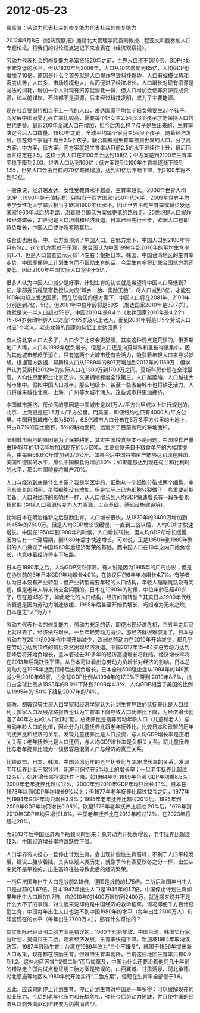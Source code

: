 # 2012-05-23

易富贤：劳动力代表社会的修复能力代表社会的修复能力

2012年5月8日《经济观察报》邀请北大管理学院袁刚教授、程亚文和我参加人口专题论坛。将我们的讨论观点速记下来发表在《经济观察报》。

劳动力代表社会的修复能力易富贤1820年之前，世界人口还不到10亿，GDP也处于非常低的水平。但从1820年到2006年，人口从10亿增加到65亿，人均GDP也增加了10倍。原因是什么？首先就是人口爆炸导致科技爆炸，人口有规模优势和密度优势，人口多，市场规模也大，从而促进了经济增长。人口增长对现有资源是减法的消耗，增加一个人对现有资源就消耗一份，但人口增加会使非资源变成资源，如以前煤炭、石油都不是资源，后来经过科技发明，成为了主要能源。

现在社会要保持相当于上一代的人口，发达国家平均每个妇女需要生2.1个孩子。而发展中国家婴儿死亡率比较高，需要每个妇女生2.5到3.3个孩子才能保持人口的世代更替。最近200年全球人口在增加，但今后怎么样？孩子是生出来的，生育率决定今后人口数量。1960年之前，全球平均每个家庭生5到6个孩子，随着经济发展，现在每个家庭平均生2.5个孩子。联合国根据生育率预测世界的人口，分了高方案、中方案、低方案。高方案就是生育率从目前2.5的水平继续往上升，最后回落并稳定在2.5，这样世界人口在2100年会达到158亿；中方案是到2100年生育率平稳下降到2.03，世界人口达到100亿；低方案是到2100年生育率逐渐下降到1.55，世界人口会由目前的70亿略微增加，达到81亿后不断下降，到2100年将不到62亿。

一般来说，经济越发达，女性受教育水平越高，生育率越低。2006年世界人均GDP（1990年美元值标准）只相当于西方国家1950年代水平，2009年世界平均中学女性毛入学率只相当于欧洲1960年代水平，因此世界平均生育率或将步发达国家1960年以后的老路，沿着联合国低方案或更低的路线走。20世纪是人口爆炸和经济繁荣，21世纪是人口坍塌和经济衰退，日本已经先行一步，欧洲人口也即将负增长，中国人口或许将紧随其后。

联合国也用高、中、低方案预测了中国人口。在低方案下，中国人口到2100年将只有5亿。这个低方案过于乐观，联合国认为中国1996年到2010年的平均生育率有1.71，但是人口普查显示只有1.4左右；根据日本、韩国、中国台湾地区的生育率走势，中国即便停止计划生育而不鼓励生育的话，今后生育率将比联合国低方案还要低。因此2100年中国实际人口将少于5亿。

很多人认为中国人口减少是好事，计划生育的初衷就是希望将中国人口降低到7亿。学部委员程恩富教授认为应“城乡一胎、奖励无胎”，将人口减到5亿，才能在100年内赶上发达国家。而在联合国的低方案下，中国人口将在2081年、2100年分别达到7亿、5亿。但2081年中位年龄将是59岁（发达国家2010年是39.7岁），也就是说一半人口超过59岁。中国2010年是8.4个（发达国家2010年是4.2个）15~64岁劳动年龄人口对应1个65岁及以上老人，而到2081年将是1.15个劳动人口对应1个老人。老态龙钟的国家如何赶上发达国家？

有人说北京人口太多了，人口少了北京会更舒服，其实这种观点是荒谬的。俄罗斯地广人稀，人口从1992年就负增长，但是人口还是向莫斯科和圣彼得堡集中，因为其他城市都趋于消亡，只有这两个大城市还有些活力，吸引着年轻人口来寻求梦想。根据官方数据，莫斯科人口从1989年的897万增加到2012年的1169万：但学界认为莫斯科2012年的实际人口在1300万到1700万之间。莫斯科房价现在全球最高，人均住房面积比北京还少，交通拥堵程度全球第三。人口越萎缩，人口越往大城市集中。假如中国人口减半，那么地级市、甚至一些省会城市也将缺乏活力，人口将越来越往北京、上海、广州等大城市涌入，这些城市将更加拥挤。

中国城市拥挤、房价高的原因是中国城市是以1万人/平方公里或以上进行规划的。北京、上海更是在1.5万人/平方公里。而美国，即便纽约也只有4000人/平方公里。中国目前城市化率为50%，6.5亿城市人口分布在6万多平方公里的土地上，只占0.7%的国土面积，5%的耕地面积，远远少于目前抛荒的耕地面积。

限制城市用地的原因是为了保护耕地，其实中国粮食根本不是问题。中国粮食产量由1949年的1.1亿吨增加到现在的5.5亿吨，主要贡献来自于粮食单产的大幅度提高，由每亩68.6公斤增加到370公斤。如果今后中国谷物亩产能够达到现在韩国、美国和德国的水平，那么中国粮食将增加30%；如果能够达到现在荷兰和比利时的水平，那么中国粮食将增产70%。

人口与经济到底是什么关系？我是学医学的，细胞从一个细胞分裂成两个细胞，中间有很长的时间，虽然细胞没有增加，但是实际上已为细胞分裂做了一些重要前期准备。人口对经济的影响也一样，从人口增长到人均GDP快速增长有一段多要素积累期 (包括人口资源转变为人力资源，工业基础、基础设施建设等)。

比如日本在明治维新之后鼓励生育，人口增长很快，从1870年的3400万增加到1945年的7600万。但是人均GDP增长很缓慢，一直到二战以后，人均GDP才快速增长。中国在1950年到1980年的时候，人口增长较快，但人均GDP却增长缓慢，因为它有一个滞后期，到1980年后才快速增长。可以说，正是1950年到1980年繁衍的人口奠定了中国1980年后经济繁荣的基础。而中国人口在10年之内开始负增长，也意味着经济将走下坡路。

日本在1990年之后，人均GDP突然停滞。有人说是因为1985年的广岛协议；但是在协议前的6年日本GDP年均增长4.0%，在协议后的6年年均增长4.7%。有学者认为日本没有产业转型；但产业转型需要年轻的人口结构，年轻人蹦蹦跳跳没有问题，但是老年人转来转去会闪腰的。日本在1990年的时候，中位年龄已经40岁了，现在是45岁了，如此老化的人口结构，经济如何转型？其实日本1990年代经济衰退是因为劳动力增速放缓、1995年后甚至开始负增长，巧妇难为无米之炊，日本是无“人”为力！

劳动力代表社会的修复能力，劳动力充足的话，即便出现经济危机，三五年之后马上就过去了，经济依然增长。一旦年轻劳动力减少，那经济就很难恢复了。日本总劳动力在20世纪90年代中期开始减少，欧洲总劳动力在2010年开始减少，都几乎在劳动力达到顶点的前后突然出现经济衰退。中国2012年15~64岁总劳动力达到顶峰后将开始负增长，意味着过去30多年的经济高速增长将终结，经济增长率将在2013年后跳跃性下降。从日本可以看出总劳动力负增长对经济的影响。日本总劳动力在1995年达到顶峰后出现负增长，日本全球500强企业从1994年的149家减少到2010年68家，占全球GDP比例从1994年的17.9%下降到 2010年8.7%，出口占全球比例从1993年的9.9%下降到2009年4.8%，人均GDP相当于美国的比例从1995年的150%下降到2007年的74%。

蔡昉、胡鞍钢等主流人口学家和经济学家认为计划生育导致的低抚养比是人口红利；国家人口发展战略报告也认为生育率下降导致人口抚养比下降，为经济增长创造了40年左右的“人口红利”期。总抚养比是指非劳动年龄人口（儿童和老人）与劳动年龄人口的比值，因此分为儿童抚养比跟老年抚养比。比较日本和欧盟的历年的抚养比和经济的关系，发现儿童抚养比是人口投资，与人均GDP增长率是正相关关系；老年抚养比是人口还债，与人均GDP增长率是负相关关系。将儿童抚养比与老年抚养比混为一谈很容易混淆人口与经济的真正关系。

比较欧盟、日本、韩国、中国台湾历年的老年抚养比与GDP增长率的关系，发现老年抚养比低于12%时，GDP可保持在8%以上的增长率；一旦老年抚养比超过12%后，GDP增长率将跳跃性下降。如1964年到 1999年台湾 GDP年均增8.5%；2000年老年抚养比超过12%，2000年到2010年GDP年均只增长4.1%。日本在1973年以前GDP年均增长9%以上；但1977年老年抚养比超过12%之后，1977年到1994年GDP年均只增长3.9%；1995年老年抚养比超过20%后，1995年到2009年GDP年均只增长0.96%。欧盟1976年老年抚养比超过 20%后，1976年到 2010年GDP年均只增长1.8%。中国老年抚养比在2012年超过12%，在2023年将超过20%。

而2013年后中国经济两个瓶颈同时到来：总劳动力开始负增长，老年抚养比超过12%，中国经济增长率将跳跃性下降。

人口学界有人担心一旦停止计划生育，会出现补偿性生育高峰，不利于人口平稳发展，建议二胎软着陆。其实纵观人类历史，就像季节有春夏秋冬之分一样，出生从来就不是平稳的，出生高峰往往导致此后的经济繁荣。

一战后法国年出生人口是战前2.18倍，德国是战前的1.75倍。二战后法国年出生人口是战前的1.67倍。日本1947年出生人口是1946年的1.7倍。中国停止计划生育如果年出生人口增加1.7倍，由2010年的1400万增加到2400万，就近期来说并不是什么大不了的事情，对长远来说却将是中国经济的救命稻草。何况即便千方百计鼓励生育，中国每年出生人口也达不到中国1980年的水平（每年出生2500万人）和印度现在的水平（每年出生2700万人），那有什么可怕的？

其实国际已经证明二胎方案是错误的。1960年代新加坡、中国台湾、韩国实行家庭计划，提倡只生二胎，随着经济发展，生育率快速下降。新加坡1984年取消该政策，1987年鼓励生育；台湾在1989年改为“三个不嫌多”，韩国于1996年提出新人口政策，现在都在鼓励生育，但难阻生育率剧降，目前这些地区生育率只有0.9到1.2。这些地区因曾“提倡二胎”而后悔莫及，中国为什么还要沿着他们几十年前的错路走？国内试点也证明二胎方案是错误的。山西翼城、甘肃酒泉、河北承德、湖北恩施等地区从1980年代开始实行“二胎方案”，但现在生育率全部低于1.6。

因此，应该果断停止计划生育。停止计划生育对中国是一举多得：可以缓解现在的就业压力、今后的老年化压力和光棍危机，弥补今后劳动力短缺，并且使中国的经济从以前外向驱动型转变为内需消费型。

